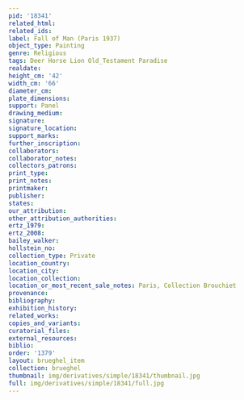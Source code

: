```yaml
---
pid: '18341'
related_html: 
related_ids: 
label: Fall of Man (Paris 1937)
object_type: Painting
genre: Religious
tags: Deer Horse Lion Old_Testament Paradise
realdate: 
height_cm: '42'
width_cm: '66'
diameter_cm: 
plate_dimensions: 
support: Panel
drawing_medium: 
signature: 
signature_location: 
support_marks: 
further_inscription: 
collaborators: 
collaborator_notes: 
collectors_patrons: 
print_type: 
print_notes: 
printmaker: 
publisher: 
states: 
our_attribution: 
other_attribution_authorities: 
ertz_1979: 
ertz_2008: 
bailey_walker: 
hollstein_no: 
collection_type: Private
location_country: 
location_city: 
location_collection: 
location_or_most_recent_sale_notes: Paris, Collection Brouchiet
provenance: 
bibliography: 
exhibition_history: 
related_works: 
copies_and_variants: 
curatorial_files: 
external_resources: 
biblio: 
order: '1379'
layout: brueghel_item
collection: brueghel
thumbnail: img/derivatives/simple/18341/thumbnail.jpg
full: img/derivatives/simple/18341/full.jpg
---
```

